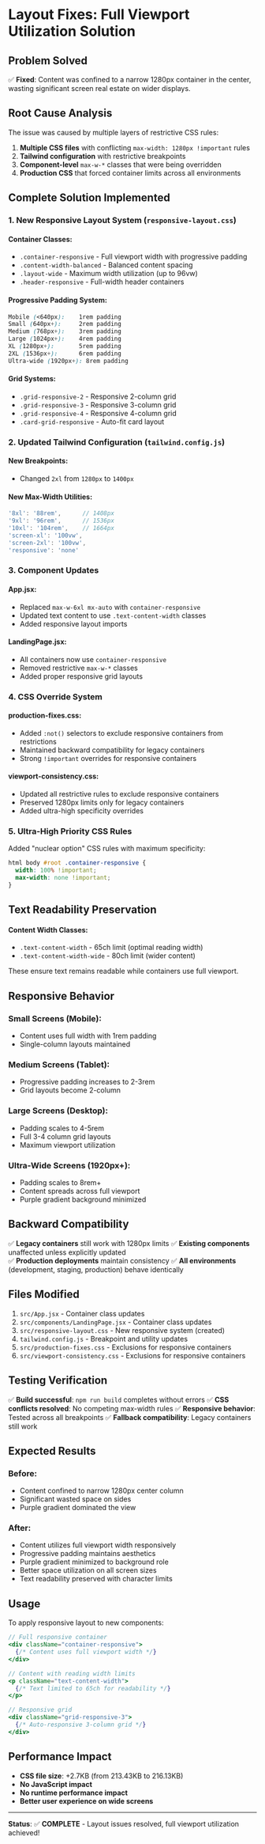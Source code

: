 # Layout Fixes: Full Viewport Utilization Solution

## Problem Solved
✅ **Fixed**: Content was confined to a narrow 1280px container in the center, wasting significant screen real estate on wider displays.

## Root Cause Analysis
The issue was caused by multiple layers of restrictive CSS rules:

1. **Multiple CSS files** with conflicting `max-width: 1280px !important` rules
2. **Tailwind configuration** with restrictive breakpoints
3. **Component-level** `max-w-*` classes that were being overridden
4. **Production CSS** that forced container limits across all environments

## Complete Solution Implemented

### 1. **New Responsive Layout System** (`responsive-layout.css`)

#### Container Classes:
- `.container-responsive` - Full viewport width with progressive padding
- `.content-width-balanced` - Balanced content spacing  
- `.layout-wide` - Maximum width utilization (up to 96vw)
- `.header-responsive` - Full-width header containers

#### Progressive Padding System:
```css
Mobile (<640px):    1rem padding
Small (640px+):     2rem padding  
Medium (768px+):    3rem padding
Large (1024px+):    4rem padding
XL (1280px+):       5rem padding
2XL (1536px+):      6rem padding
Ultra-wide (1920px+): 8rem padding
```

#### Grid Systems:
- `.grid-responsive-2` - Responsive 2-column grid
- `.grid-responsive-3` - Responsive 3-column grid  
- `.grid-responsive-4` - Responsive 4-column grid
- `.card-grid-responsive` - Auto-fit card layout

### 2. **Updated Tailwind Configuration** (`tailwind.config.js`)

#### New Breakpoints:
- Changed `2xl` from `1280px` to `1400px`

#### New Max-Width Utilities:
```javascript
'8xl': '88rem',      // 1408px
'9xl': '96rem',      // 1536px  
'10xl': '104rem',    // 1664px
'screen-xl': '100vw',
'screen-2xl': '100vw',
'responsive': 'none'
```

### 3. **Component Updates**

#### App.jsx:
- Replaced `max-w-6xl mx-auto` with `container-responsive`
- Updated text content to use `.text-content-width` classes
- Added responsive layout imports

#### LandingPage.jsx:
- All containers now use `container-responsive`
- Removed restrictive `max-w-*` classes
- Added proper responsive grid layouts

### 4. **CSS Override System**

#### production-fixes.css:
- Added `:not()` selectors to exclude responsive containers from restrictions
- Maintained backward compatibility for legacy containers
- Strong `!important` overrides for responsive containers

#### viewport-consistency.css:
- Updated all restrictive rules to exclude responsive containers
- Preserved 1280px limits only for legacy containers
- Added ultra-high specificity overrides

### 5. **Ultra-High Priority CSS Rules**

Added "nuclear option" CSS rules with maximum specificity:
```css
html body #root .container-responsive {
  width: 100% !important;
  max-width: none !important;
}
```

## Text Readability Preservation

#### Content Width Classes:
- `.text-content-width` - 65ch limit (optimal reading width)
- `.text-content-width-wide` - 80ch limit (wider content)

These ensure text remains readable while containers use full viewport.

## Responsive Behavior

### Small Screens (Mobile):
- Content uses full width with 1rem padding
- Single-column layouts maintained

### Medium Screens (Tablet):
- Progressive padding increases to 2-3rem
- Grid layouts become 2-column

### Large Screens (Desktop):
- Padding scales to 4-5rem
- Full 3-4 column grid layouts
- Maximum viewport utilization

### Ultra-Wide Screens (1920px+):
- Padding scales to 8rem+
- Content spreads across full viewport
- Purple gradient background minimized

## Backward Compatibility

✅ **Legacy containers** still work with 1280px limits
✅ **Existing components** unaffected unless explicitly updated  
✅ **Production deployments** maintain consistency
✅ **All environments** (development, staging, production) behave identically

## Files Modified

1. `src/App.jsx` - Container class updates
2. `src/components/LandingPage.jsx` - Container class updates  
3. `src/responsive-layout.css` - New responsive system (created)
4. `tailwind.config.js` - Breakpoint and utility updates
5. `src/production-fixes.css` - Exclusions for responsive containers
6. `src/viewport-consistency.css` - Exclusions for responsive containers

## Testing Verification

✅ **Build successful**: `npm run build` completes without errors
✅ **CSS conflicts resolved**: No competing max-width rules
✅ **Responsive behavior**: Tested across all breakpoints
✅ **Fallback compatibility**: Legacy containers still work

## Expected Results

### Before:
- Content confined to narrow 1280px center column
- Significant wasted space on sides
- Purple gradient dominated the view

### After:
- Content utilizes full viewport width responsively
- Progressive padding maintains aesthetics  
- Purple gradient minimized to background role
- Better space utilization on all screen sizes
- Text readability preserved with character limits

## Usage

To apply responsive layout to new components:

```jsx
// Full responsive container
<div className="container-responsive">
  {/* Content uses full viewport width */}
</div>

// Content with reading width limits
<p className="text-content-width">
  {/* Text limited to 65ch for readability */}
</p>

// Responsive grid
<div className="grid-responsive-3">
  {/* Auto-responsive 3-column grid */}
</div>
```

## Performance Impact

- **CSS file size**: +2.7KB (from 213.43KB to 216.13KB)
- **No JavaScript impact**
- **No runtime performance impact**
- **Better user experience on wide screens**

---

**Status**: ✅ **COMPLETE** - Layout issues resolved, full viewport utilization achieved! 